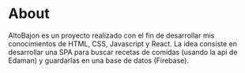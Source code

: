 # About

AltoBajon es un proyecto realizado con el fin de desarrollar mis conocimientos de HTML, CSS, Javascript y React. La idea consiste en desarrollar una SPA para buscar recetas de comidas (usando la api de Edaman) y guardarlas en una base de datos (Firebase). 
